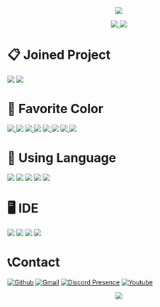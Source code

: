 <p align="center">
  <a href="https://github.com/JIWON-8342">
    <img src="https://capsule-render.vercel.app/api?&type=waving&color=0:D4BCFF,100:5313C4&section=header&text=Welcome%20My%20Country%F0%9F%91%8B&fontSize=30&animation=fadeIn&fontColor=EDF4FF&fontAlignY=20&height=170&desc=Thanks%20for%20visit%20My%20Country🚩&descAlignY=40">
  </a>
</p>
<p align="center">
  <a href="https://github.com/JIWON-8342">
    <img src="https://github-readme-stats.vercel.app/api?username=JIWON-8342&count_private=true&show_icons=true&theme=dracula">
    <img src="https://github-readme-stats.vercel.app/api/top-langs/?username=Geullo">
  </a>
</p>

# 📋 Joined Project
<a href="https://www.youtube.com/playlist?list=PLd1_qS4noIb1yEU3YSiVs4-X1xeSdoDif"><img src="https://img.shields.io/badge/99분%20방탈출%20산장살인사건-FF0000?style=flat&logo=Youtube&logoColor=white"/></a> <a href="https://www.youtube.com/playlist?list=PLd1_qS4noIb2TuaoFvKFVALDzQWmmIOK8"><img src="https://img.shields.io/badge/사신%20레이스-FF0000?style=flat&logo=Youtube&logoColor=white"/></a>


# 🎨 Favorite Color
  <a href="https://github.com/JIWON-8342"><img src="http://via.placeholder.com/20/D3B4FF/D3B4FF"> <img src="https://img.shields.io/badge/D3B4FF-2C2C2C?style=flat&logo=c++&logoColor=white"></a>
  <a href="https://github.com/JIWON-8342"><img src="http://via.placeholder.com/20/323443/323443"> <img src="https://img.shields.io/badge/323443-2C2C2C?style=flat&logo=c++&logoColor=white"></a>
  <a href="https://github.com/JIWON-8342"><img src="http://via.placeholder.com/20/BDD6FF/BDD6FF"> <img src="https://img.shields.io/badge/BDD6FF-2C2C2C?style=flat&logo=c++&logoColor=white"></a>
  <a href="https://github.com/JIWON-8342"><img src="http://via.placeholder.com/20/FFB8B8/FFB8B8"> <img src="https://img.shields.io/badge/FFB8B8-2C2C2C?style=flat&logo=c++&logoColor=white"></a>
</a>

# 🌊 Using Language
<a href="https://www.java.com/en/"><img src="https://img.shields.io/badge/Java-007396?style=flat&logo=Java&logoColor=white"/></a> <a href="https://files.minecraftforge.net/net/minecraftforge/forge/"><img src="https://img.shields.io/badge/CurseForge-6441A4?style=flat&logo=CurseForge&logoColor=white"/></a> <a href="https://www.embarcadero.com/products/delphi/starter/free-download"><img src="https://img.shields.io/badge/Delphi-EE1F35?style=flat&logo=Delphi&logoColor=white"/></a> <a href="https://www.arduino.cc/"><img src="https://img.shields.io/badge/Arduino-00979D?style=flat&logo=Arduino&logoColor=white"/></a> <img src="https://img.shields.io/badge/C++-A8B9CC?style=flat&logo=cplusplus&logoColor=white"/>

# 🖥️ IDE
<a href="https://www.jetbrains.com/idea/"><img src="https://img.shields.io/badge/Intellij IDEA-000000?style=flat&logo=Intellij IDEA&logoColor=white"/></a> <a href="https://code.visualstudio.com/"><img src="https://img.shields.io/badge/Visual Studio Code-007ACC?style=flat&logo=Visual Studio Code&logoColor=white"/></a> <a href="https://www.eclipse.org/"><img src="https://img.shields.io/badge/Eclipse IDE-2C2255?style=flat&logo=Eclipse IDE&logoColor=white"/></a> <a href="https://www.eclipse.org/"><img src="https://img.shields.io/badge/NotePad++-90E59A?style=flat&logo=notepadplusplus&logoColor=white"/></a>

# 📞Contact
[![Github](https://img.shields.io/badge/Geullo-181717?style=flat&logo=Github&logoColor=white)](https://github.com/Geullo)
[![Gmail](https://img.shields.io/badge/Gmail%20leejiwon8342@gmail.com-EA4335?style=flat&logo=Gmail&logoColor=white)](mailto:leejiwon8342@gmail.com)
[![Discord Presence](https://dcbadge.vercel.app/api/shield/664832374139518976?style=flat&theme=discord-inverted)](https://discord.com/users/664832374139518976)
[![Youtube](https://img.shields.io/badge/글로%20Youtube-FF0000?style=flat&logo=Youtube&logoColor=white)](https://www.youtube.com/channel/UCPE6WJNP43ibmrBmLfM92HA)
  
<p align="center">
  <a href="https://github.com/JIWON-8342">
    <img src="https://capsule-render.vercel.app/api?&type=waving&color=0:D4BCFF,100:5313C4&section=footer&height=170">
  </a>
</p>
